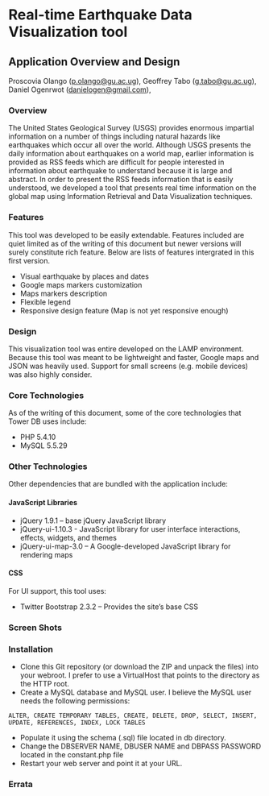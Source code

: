 # Real-time Earthquake Data Visualization tool

## Application Overview and Design

Proscovia Olango (p.olango@gu.ac.ug), Geoffrey Tabo (g.tabo@gu.ac.ug), Daniel Ogenrwot (danielogen@gmail.com), 

### Overview

The United States Geological Survey (USGS) provides enormous impartial information on a number of things including natural hazards like earthquakes which occur all over the world. Although USGS presents the daily information about earthquakes on a world map, earlier information is provided as RSS feeds which are difficult for people interested in information about earthquake to understand because it is large and abstract. In order to present the RSS feeds information that is easily understood, we developed a tool that presents real time information on the global map using Information Retrieval and Data Visualization techniques.

### Features

This tool was developed to be easily extendable. Features included are quiet limited as of the writing of this document but newer versions will surely constitute rich feature. Below are lists of features intergrated in this first version.

- Visual earthquake by places and dates
- Google maps markers customization
- Maps markers description
- Flexible legend
- Responsive design feature (Map is not yet responsive enough)

### Design
This visualization tool was entire developed on the LAMP environment. Because this tool was meant to be lightweight and faster, Google maps and JSON was heavily used. Support for small screens (e.g. mobile devices) was also highly consider.

### Core Technologies

As of the writing of this document, some of the core technologies that Tower DB uses include:

-   PHP 5.4.10
-   MySQL 5.5.29

### Other Technologies

Other dependencies that are bundled with the application include:

#### JavaScript Libraries

-   jQuery 1.9.1 – base jQuery JavaScript library
-   jQuery-ui-1.10.3 - JavaScript library for user interface
    interactions, effects, widgets, and themes
-   jQuery-ui-map-3.0 – A Google-developed JavaScript library for
    rendering maps

#### CSS

For UI support, this tool uses:

-   Twitter Bootstrap 2.3.2 – Provides the site’s base CSS

### Screen Shots

### Installation


-   Clone this Git repository (or download the ZIP and unpack the files) into your webroot.  I prefer to use a VirtualHost that points to the directory as the HTTP root.
-   Create a MySQL database and MySQL user.  I believe the MySQL user needs the following permissions:
```
ALTER, CREATE TEMPORARY TABLES, CREATE, DELETE, DROP, SELECT, INSERT, UPDATE, REFERENCES, INDEX, LOCK TABLES
```
-   Populate it using the schema (.sql) file located in db directory.
-   Change the DBSERVER NAME, DBUSER NAME and DBPASS PASSWORD located in the constant.php file
-   Restart your web server and point it at your URL. 

### Errata
